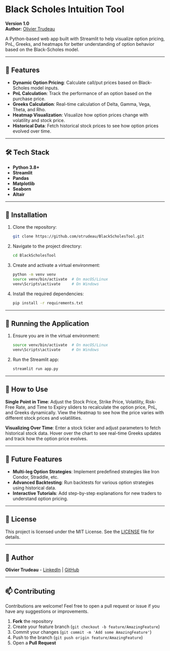 # Black Scholes Intuition Tool

**Version 1.0**  
**Author:** [Olivier Trudeau](https://github.com/otrudeau)

A Python-based web app built with Streamlit to help visualize option pricing, PnL, Greeks, and heatmaps for better understanding of option behavior based on the Black-Scholes model.

---

## 🚀 **Features**
- **Dynamic Option Pricing**: Calculate call/put prices based on Black-Scholes model inputs.
- **PnL Calculation**: Track the performance of an option based on the purchase price.
- **Greeks Calculation**: Real-time calculation of Delta, Gamma, Vega, Theta, and Rho.
- **Heatmap Visualization**: Visualize how option prices change with volatility and stock price.
- **Historical Data**: Fetch historical stock prices to see how option prices evolved over time.

---

## 🛠 **Tech Stack**

- **Python 3.8+**
- **Streamlit**
- **Pandas**
- **Matplotlib**
- **Seaborn**
- **Altair**

---

## 🧰 **Installation**

1. Clone the repository:
   ```bash
   git clone https://github.com/otrudeau/BlackScholesTool.git

2. Navigate to the project directory:
   ```bash
   cd BlackScholesTool
   
3. Create and activate a virtual environment:
   ```bash
   python -m venv venv
   source venv/bin/activate  # On macOS/Linux
   venv\Scripts\activate     # On Windows

4. Install the required dependencies:
   ```bash
   pip install -r requirements.txt

---

## 🚀 Running the Application

1. Ensure you are in the virtual environment:
   ```bash
   source venv/bin/activate  # On macOS/Linux
   venv\Scripts\activate     # On Windows

2. Run the Streamlit app:
   ```bash
   streamlit run app.py

---

## 🧠 How to Use

**Single Point in Time**: Adjust the Stock Price, Strike Price, Volatility, Risk-Free Rate, and Time to Expiry sliders to recalculate the option price, PnL, and Greeks dynamically. View the Heatmap to see how the price varies with different stock prices and volatilities.

**Visualizing Over Time**: Enter a stock ticker and adjust parameters to fetch historical stock data.
Hover over the chart to see real-time Greeks updates and track how the option price evolves.


---

## 🔮 **Future Features**
- **Multi-leg Option Strategies**: Implement predefined strategies like Iron Condor, Straddle, etc.
- **Advanced Backtesting**: Run backtests for various option strategies using historical data.
- **Interactive Tutorials**: Add step-by-step explanations for new traders to understand option pricing.

---

## 📝 **License**
This project is licensed under the MIT License. See the [LICENSE](LICENSE) file for details.

---

## 👤 **Author**
**Olivier Trudeau** - [LinkedIn](https://www.linkedin.com/in/otrudeau) | [GitHub](https://github.com/otrudeau)

---

## 📫 **Contributing**

Contributions are welcome! Feel free to open a pull request or issue if you have any suggestions or improvements.

1. **Fork** the repository
2. Create your feature branch (`git checkout -b feature/AmazingFeature`)
3. Commit your changes (`git commit -m 'Add some AmazingFeature'`)
4. Push to the branch (`git push origin feature/AmazingFeature`)
5. Open a **Pull Request**









